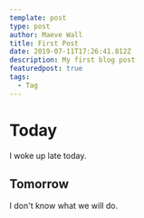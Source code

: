 ```yaml
---
template: post
type: post
author: Maeve Wall
title: First Post
date: 2019-07-11T17:26:41.812Z
description: My first blog post
featuredpost: true
tags:
  - Tag
---
```

# Today

I woke up late today.

## Tomorrow

I don't know what we will do.
